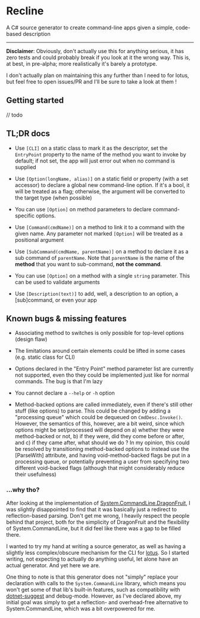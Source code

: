 # Recline

A C# source generator to create command-line apps given a simple, code-based description

---

**Disclaimer**: Obviously, don't actually use this for anything serious, it has zero tests and could probably break if you look at it the wrong way. This is, at best, in pre-alpha; more realistically it's barely a prototype.

I don't actually plan on maintaining this any further than I need to for lotus, but feel free to open issues/PR and I'll be sure to take a look at them !

## Getting started

// todo

## TL;DR docs

- Use `[CLI]` on a static class to mark it as the descriptor, set the `EntryPoint` property to the name of the method you want to invoke by default; if not set, the app will just error out when no command is supplied

- Use `[Option(longName, alias)]` on a static field or property (with a set accessor) to declare a global new command-line option. If it's a bool, it will be treated as a flag; otherwise, the argument will be converted to the target type (when possible)

- You can use `[Option]` on method parameters to declare command-specific options.

- Use `[Command(cmdName)]` on a method to link it to a command with the given name. Any parameter not marked `[Option]` will be treated as a positional argument

- Use `[SubCommand(cmdName, parentName)]` on a method to declare it as a sub command of `parentName`. Note that `parentName` is the name of the **method** that you want to sub-command, **not the command**.

- You can use `[Option]` on a method with a single `string` parameter. This can be used to validate arguments

- Use `[Description(text)]` to add, well, a description to an option, a [sub]command, or even your app

## Known bugs & missing features

- Associating method to switches is only possible for top-level options (design flaw)

- The limitations around certain elements could be lifted in some cases (e.g. static class for CLI)

- Options declared in the "Entry Point" method parameter list are currently not supported, even tho they could be implemented just like for normal commands. The bug is that I'm lazy

- You cannot declare a `--help` or `-h` option

- Method-backed options are called immediately, even if there's still other stuff (like options) to parse. This could be changed by adding a "processing queue" which could be dequeued on `CmdDesc.Invoke()`. However, the semantics of this, however, are a bit weird, since which options might be set/processed will depend on a) whether they were method-backed or not, b) if they were, did they come before or after, and c) if they came after, what should we do ? In my opinion, this could be resolved by transitioning method-backed options to instead use the [ParseWith] attribute, and having void-method-backed flags be put in a processing queue, or potentially preventing a user from specifying two different void-backed flags (although that might considerably reduce their usefulness)

### ...why tho?

After looking at the implementation of [System.CommandLine.DragonFruit](https://github.com/dotnet/command-line-api/blob/main/docs/DragonFruit-overview.md), I was slightly disappointed to find that it was basically just a redirect to reflection-based parsing. Don't get me wrong, I heavily respect the people behind that project, both for the simplicity of DragonFruit and the flexibility of System.CommandLine, but it did feel like there was a gap to be filled there.

I wanted to try my hand at writing a source generator, as well as having a slightly less complex/obscure mechanism for the CLI for [lotus](https://github.com/Blokyk/Lotus). So I started writing, not expecting to actually do anything useful, let alone have an actual generator. And yet here we are.

One thing to note is that this generator does not "simply" replace your declaration with calls to the `System.CommandLine` library, which means you won't get some of that lib's built-in features, such as compatibility with [dotnet-suggest](https://github.com/dotnet/command-line-api/blob/main/docs/dotnet-suggest.md) and debug-mode. However, as I've declared above, my initial goal was simply to get a reflection- and overhead-free alternative to System.CommandLine, which was a bit overpowered for me.
